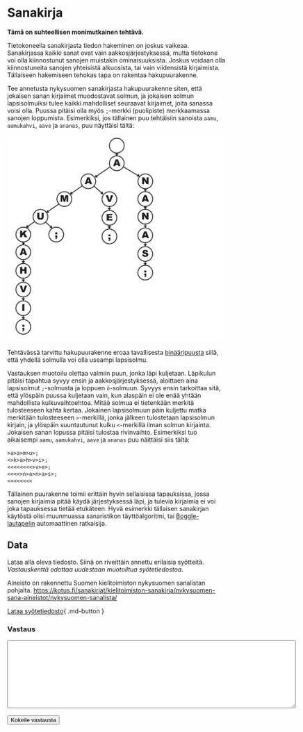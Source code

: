 # Sanakirja

**Tämä on suhteellisen monimutkainen tehtävä.**

Tietokoneella sanakirjasta tiedon hakeminen on joskus vaikeaa. Sanakirjassa kaikki sanat ovat vain aakkosjärjestyksessä, mutta tietokone voi olla kiinnostunut sanojen muistakin ominaisuuksista. Joskus voidaan olla kiinnostuneita sanojen yhteisistä alkuosista, tai vain viidensistä kirjaimista. Tällaiseen hakemiseen tehokas tapa on rakentaa hakupuurakenne. 

Tee annetusta nykysuomen sanakirjasta hakupuurakenne siten, että jokaisen sanan kirjaimet muodostavat solmun, ja jokaisen solmun lapsisolmuiksi tulee kaikki mahdolliset seuraavat kirjaimet, joita sanassa voisi olla. Puussa pitäisi olla myös `;`-merkki (puolipiste) merkkaamassa sanojen loppumista. Esimerkiksi, jos tällainen puu tehtäisiin sanoista `aamu`, `aamukahvi`, `aave` ja `ananas`, puu näyttäisi tältä:

![Puurakenteen malli](sanakirja_puu.png)

Tehtävässä tarvittu hakupuurakenne eroaa tavallisesta [binääripuusta](https://fi.wikipedia.org/wiki/Bin%C3%A4%C3%A4rinen_hakupuu) sillä, että yhdellä solmulla voi olla useampi lapsisolmu.

Vastauksen muotoilu olettaa valmiin puun, jonka läpi kuljetaan. Läpikulun pitäisi tapahtua syvyy ensin ja aakkosjärjestyksessä, aloittaen aina lapsisolmut `;`-solmusta ja loppuen `ö`-solmuun. Syvyys ensin tarkoittaa sitä, että ylöspäin puussa kuljetaan vain, kun alaspäin ei ole enää yhtään mahdollista kulkuvaihtoehtoa. Mitää solmua ei tietenkään merkitä tulosteeseen kahta kertaa. Jokainen lapsisolmuun päin kuljettu matka merkitään tulosteeseen `>`-merkillä, jonka jälkeen tulostetaan lapsisolmun kirjain, ja ylöspäin suuntautunut kulku `<`-merkillä ilman solmun kirjainta. Jokaisen sanan lopussa pitäisi tulostaa rivinvaihto. Esimerkiksi tuo aikaisempi `aamu`, `aamukahvi`, `aave` ja `ananas` puu näittäisi siis tältä:

```
>a>a>m>u>;
<>k>a>h>v>i>;
<<<<<<<<>v>e>;
<<<<>n>a>n>a>s>;
<<<<<<<<
```

Tällainen puurakenne toimii erittäin hyvin sellaisissa tapauksissa, jossa sanojen kirjaimia pitää käydä järjestyksessä läpi, ja tulevia kirjaimia ei voi joka tapauksessa tietää etukäteen. Hyvä esimerkki tällaisen sanakirjan käytöstä olisi muunmuassa sanaristikon täyttöalgoritmi, tai [Boggle-lautapelin](https://fi.wikipedia.org/wiki/Boggle) automaattinen ratkaisija.




## Data

Lataa alla oleva tiedosto. Siinä on riveittäin annettu erilaisia syötteitä. *Vastauskenttä odottaa uudestaan muotoiltua syötetiedostoa*.

Aineisto on rakennettu Suomen kielitoimiston nykysuomen sanalistan pohjalta. https://kotus.fi/sanakirjat/kielitoimiston-sanakirja/nykysuomen-sana-aineistot/nykysuomen-sanalista/

[Lataa syötetiedosto](../syotteet/sanakirja_input.txt){ .md-button }


### Vastaus

<textarea rows="10" cols="80" id="tulos"></textarea>
<button class="md-button md-button--primary" id="submit_button">Kokeile vastausta</button>
<div style="display: none;" id="vastaustiedosto">../../syotteet/sanakirja_output.txt</div>
<div style="display: none;" id="tehtavatiedosto">../../syotteet/sanakirja_input.txt</div>
<div style="text_color: red" id="virhelista"></div>